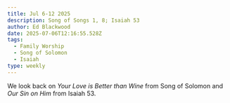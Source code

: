 ```yaml
---
title: Jul 6-12 2025
description: Song of Songs 1, 8; Isaiah 53
author: Ed Blackwood
date: 2025-07-06T12:16:55.528Z
tags:
  - Family Worship
  - Song of Solomon
  - Isaiah
type: weekly
---
```

W﻿e look back on *Your Love is Better than Wine* from Song of Solomon and *Our Sin on Him* from Isaiah 53.